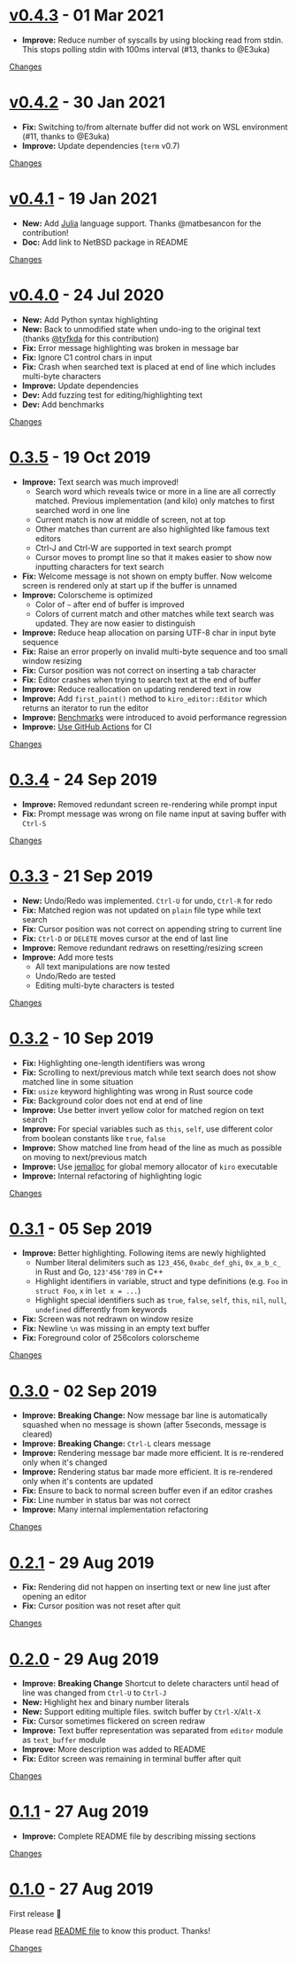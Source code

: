 <a name="v0.4.3"></a>
# [v0.4.3](https://github.com/rhysd/kiro-editor/releases/tag/v0.4.3) - 01 Mar 2021

- **Improve:** Reduce number of syscalls by using blocking read from stdin. This stops polling stdin with 100ms interval (#13, thanks to @E3uka)

[Changes][v0.4.3]


<a name="v0.4.2"></a>
# [v0.4.2](https://github.com/rhysd/kiro-editor/releases/tag/v0.4.2) - 30 Jan 2021

- **Fix:** Switching to/from alternate buffer did not work on WSL environment (#11, thanks to @E3uka)
- **Improve:** Update dependencies (`term` v0.7)

[Changes][v0.4.2]


<a name="v0.4.1"></a>
# [v0.4.1](https://github.com/rhysd/kiro-editor/releases/tag/v0.4.1) - 19 Jan 2021

- **New:** Add [Julia](https://julialang.org/) language support. Thanks @matbesancon for the contribution!
- **Doc:** Add link to NetBSD package in README

[Changes][v0.4.1]


<a name="v0.4.0"></a>
# [v0.4.0](https://github.com/rhysd/kiro-editor/releases/tag/v0.4.0) - 24 Jul 2020

- **New:** Add Python syntax highlighting
- **New:** Back to unmodified state when undo-ing to the original text (thanks [@tyfkda](https://github.com/tyfkda) for this contribution)
- **Fix:** Error message highlighting was broken in message bar
- **Fix:** Ignore C1 control chars in input
- **Fix:** Crash when searched text is placed at end of line which includes multi-byte characters
- **Improve:** Update dependencies
- **Dev:** Add fuzzing test for editing/highlighting text
- **Dev:** Add benchmarks

[Changes][v0.4.0]


<a name="0.3.5"></a>
# [0.3.5](https://github.com/rhysd/kiro-editor/releases/tag/0.3.5) - 19 Oct 2019

- **Improve:** Text search was much improved!
  - Search word which reveals twice or more in a line are all correctly matched. Previous
    implementation (and kilo) only matches to first searched word in one line
  - Current match is now at middle of screen, not at top
  - Other matches than current are also highlighted like famous text editors
  - Ctrl-J and Ctrl-W are supported in text search prompt
  - Cursor moves to prompt line so that it makes easier to show now inputting characters for text
    search
- **Fix:** Welcome message is not shown on empty buffer. Now welcome screen is rendered only at start
  up if the buffer is unnamed
- **Improve:** Colorscheme is optimized
  - Color of `~` after end of buffer is improved
  - Colors of current match and other matches while text search was updated. They are now easier to
    distinguish
- **Improve:** Reduce heap allocation on parsing UTF-8 char in input byte sequence
- **Fix:** Raise an error properly on invalid multi-byte sequence and too small window resizing
- **Fix:** Cursor position was not correct on inserting a tab character
- **Fix:** Editor crashes when trying to search text at the end of buffer
- **Improve:** Reduce reallocation on updating rendered text in row
- **Improve:** Add `first_paint()` method to `kiro_editor::Editor` which returns an iterator to run the
  editor
- **Improve:** [Benchmarks](https://github.com/rhysd/kiro-editor/tree/master/benches) were introduced to
  avoid performance regression
- **Improve:** [Use GitHub Actions](https://github.com/rhysd/kiro-editor/actions?workflow=CI) for CI

[Changes][0.3.5]


<a name="0.3.4"></a>
# [0.3.4](https://github.com/rhysd/kiro-editor/releases/tag/0.3.4) - 24 Sep 2019

- **Improve:** Removed redundant screen re-rendering while prompt input
- **Fix:** Prompt message was wrong on file name input at saving buffer with `Ctrl-S`

[Changes][0.3.4]


<a name="0.3.3"></a>
# [0.3.3](https://github.com/rhysd/kiro-editor/releases/tag/0.3.3) - 21 Sep 2019

- **New:** Undo/Redo was implemented. `Ctrl-U` for undo, `Ctrl-R` for redo
- **Fix:** Matched region was not updated on `plain` file type while text search
- **Fix:** Cursor position was not correct on appending string to current line
- **Fix:** `Ctrl-D` or `DELETE` moves cursor at the end of last line
- **Improve:** Remove redundant redraws on resetting/resizing screen
- **Improve:** Add more tests
  - All text manipulations are now tested
  - Undo/Redo are tested
  - Editing multi-byte characters is tested

[Changes][0.3.3]


<a name="0.3.2"></a>
# [0.3.2](https://github.com/rhysd/kiro-editor/releases/tag/0.3.2) - 10 Sep 2019

- **Fix:** Highlighting one-length identifiers was wrong
- **Fix:** Scrolling to next/previous match while text search does not show matched line in some situation
- **Fix:** `usize` keyword highlighting was wrong in Rust source code
- **Fix:** Background color does not end at end of line
- **Improve:** Use better invert yellow color for matched region on text search
- **Improve:** For special variables such as `this`, `self`, use different color from boolean constants like `true`, `false`
- **Improve:** Show matched line from head of the line as much as possible on moving to next/previous match
- **Improve:** Use [jemalloc](http://jemalloc.net/) for global memory allocator of `kiro` executable
- **Improve:** Internal refactoring of highlighting logic


[Changes][0.3.2]


<a name="0.3.1"></a>
# [0.3.1](https://github.com/rhysd/kiro-editor/releases/tag/0.3.1) - 05 Sep 2019

- **Improve:** Better highlighting. Following items are newly highlighted
  - Number literal delimiters such as `123_456`, `0xabc_def_ghi`, `0x_a_b_c_` in Rust and Go, `123'456'789` in C++
  - Highlight identifiers in variable, struct and type definitions (e.g. `Foo` in `struct Foo`, `x` in `let x = ...`)
  - Highlight special identifiers such as `true`, `false`, `self`, `this`, `nil`, `null`, `undefined` differently from keywords
- **Fix:** Screen was not redrawn on window resize
- **Fix:** Newline `\n` was missing in an empty text buffer
- **Fix:** Foreground color of 256colors colorscheme


[Changes][0.3.1]


<a name="0.3.0"></a>
# [0.3.0](https://github.com/rhysd/kiro-editor/releases/tag/0.3.0) - 02 Sep 2019

- **Improve:** **Breaking Change:** Now message bar line is automatically squashed when no message is shown (after 5seconds, message is cleared)
- **Improve:** **Breaking Change:** `Ctrl-L` clears message
- **Improve:** Rendering message bar made more efficient. It is re-rendered only when it's changed
- **Improve:** Rendering status bar made more efficient. It is re-rendered only when it's contents are updated
- **Fix:** Ensure to back to normal screen buffer even if an editor crashes
- **Fix:** Line number in status bar was not correct
- **Improve:** Many internal implementation refactoring

[Changes][0.3.0]


<a name="0.2.1"></a>
# [0.2.1](https://github.com/rhysd/kiro-editor/releases/tag/0.2.1) - 29 Aug 2019

- **Fix:** Rendering did not happen on inserting text or new line just after opening an editor
- **Fix:** Cursor position was not reset after quit

[Changes][0.2.1]


<a name="0.2.0"></a>
# [0.2.0](https://github.com/rhysd/kiro-editor/releases/tag/0.2.0) - 29 Aug 2019

- **Improve:** **Breaking Change** Shortcut to delete characters until head of line was changed from `Ctrl-U` to `Ctrl-J`
- **New:** Highlight hex and binary number literals
- **New:** Support editing multiple files. switch buffer by `Ctrl-X`/`Alt-X`
- **Fix:** Cursor sometimes flickered on screen redraw
- **Improve:** Text buffer representation was separated from `editor` module as `text_buffer` module
- **Improve:** More description was added to README
- **Fix:** Editor screen was remaining in terminal buffer after quit

[Changes][0.2.0]


<a name="0.1.1"></a>
# [0.1.1](https://github.com/rhysd/kiro-editor/releases/tag/0.1.1) - 27 Aug 2019

- **Improve:** Complete README file by describing missing sections

[Changes][0.1.1]


<a name="0.1.0"></a>
# [0.1.0](https://github.com/rhysd/kiro-editor/releases/tag/0.1.0) - 27 Aug 2019

First release :tada:

Please read [README file](https://github.com/rhysd/kiro-editor#readme) to know this product. Thanks!

[Changes][0.1.0]


[v0.4.3]: https://github.com/rhysd/kiro-editor/compare/v0.4.2...v0.4.3
[v0.4.2]: https://github.com/rhysd/kiro-editor/compare/v0.4.1...v0.4.2
[v0.4.1]: https://github.com/rhysd/kiro-editor/compare/v0.4.0...v0.4.1
[v0.4.0]: https://github.com/rhysd/kiro-editor/compare/0.3.5...v0.4.0
[0.3.5]: https://github.com/rhysd/kiro-editor/compare/0.3.4...0.3.5
[0.3.4]: https://github.com/rhysd/kiro-editor/compare/0.3.3...0.3.4
[0.3.3]: https://github.com/rhysd/kiro-editor/compare/0.3.2...0.3.3
[0.3.2]: https://github.com/rhysd/kiro-editor/compare/0.3.1...0.3.2
[0.3.1]: https://github.com/rhysd/kiro-editor/compare/0.3.0...0.3.1
[0.3.0]: https://github.com/rhysd/kiro-editor/compare/0.2.1...0.3.0
[0.2.1]: https://github.com/rhysd/kiro-editor/compare/0.2.0...0.2.1
[0.2.0]: https://github.com/rhysd/kiro-editor/compare/0.1.1...0.2.0
[0.1.1]: https://github.com/rhysd/kiro-editor/compare/0.1.0...0.1.1
[0.1.0]: https://github.com/rhysd/kiro-editor/tree/0.1.0

 <!-- Generated by changelog-from-release -->
